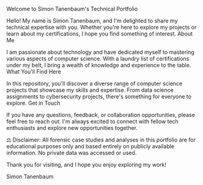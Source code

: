 Welcome to Simon Tanenbaum's Technical Portfolio

Hello! My name is Simon Tanenbaum, and I'm delighted to share my technical expertise with you. Whether you're here to explore my projects or learn about my certifications, I hope you find something of interest.
 About Me

I am passionate about technology and have dedicated myself to mastering various aspects of computer science. With a laundry list of certifications under my belt, I bring a wealth of knowledge and experience to the table.
What You'll Find Here

In this repository, you'll discover a diverse range of computer science projects that showcase my skills and expertise. From data science assignments to cybersecurity projects, there's something for everyone to explore.
Get in Touch

If you have any questions, feedback, or collaboration opportunities, please feel free to reach out. I'm always excited to connect with fellow tech enthusiasts and explore new opportunities together.

⚖️ Disclaimer: All forensic case studies and analyses in this portfolio are for educational purposes only and based entirely on publicly available information. No private data was accessed or used.


Thank you for visiting, and I hope you enjoy exploring my work!

Simon Tanenbaum
